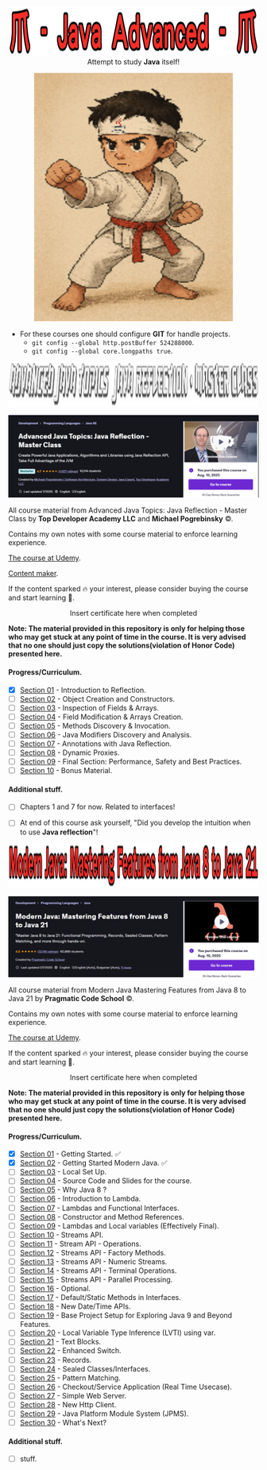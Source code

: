 

<p align="center">
    <img id="studying" src="JavaAdvancedCaption.png" style="height: 100px; width: 900px;">
  <text>Attempt to study <b>Java</b> itself!</text>
</p>

<p align="center">
   <img src="ReadyForStudyJavaInDepthOSSSSS.png" alt="alt text" width="400" height="500"/>
</p>

- For these courses one should configure **GIT** for handle projects.
    - `git config --global http.postBuffer 524288000`.
    - `git config --global core.longpaths true`.

<p align="center">
    <img id="Advanced Java Topics: Java Reflection - Master Class" src="Advanced Java Topics Java Reflection Master Class caption.png" style="height: 90px; width: 900px;">
</p>

![Advanced Java Topics: Java Reflection - Master Class]( Advanced%20Java%20Topics%20Java%20Reflection%20Master%20Class%20desc.png)

All course material from Advanced Java Topics: Java Reflection - Master Class
by **Top Developer Academy LLC** and **Michael Pogrebinsky** ©. 

Contains my own notes with some course material to enforce learning experience.

<!-- add this comment later 
This repository is made with [![Eclipse](https://img.shields.io/badge/Eclipse-FE7A16.svg?logo=Eclipse&logoColor=white)](#), therefore it will include configuration files which are related to this IDE this approach will be favored for now. ⚙️ -->

[The course at Udemy](https://www.udemy.com/course/java-reflection-master-class/). 

[Content maker](https://topdeveloperacademy.com/).


If the content sparked :fire: your interest, please consider buying the course and start learning :book:.

<!-- 
Linkedin puts this shit front, when clicking from private mode x(. Need to put this to make jump working every case
?trk=public_profile_see-credential 
-->

<div align="center">
    Insert certificate here when completed
</div>


**Note: The material provided in this repository is only for helping those who may get stuck at any point of time in the course. It is very advised that no one should just copy the solutions(violation of Honor Code) presented here.**

#### Progress/Curriculum.

- [x] [Section 01](https://github.com/developersCradle/java-advanced/tree/main/Advanced%20Java%20Topics%20Java%20Reflection%20Master%20Class/Section%2001#section-01-introduction-to-reflection) - Introduction to Reflection.
- [ ] [Section 02](https://github.com/developersCradle/java-advanced/tree/main/Advanced%20Java%20Topics%20Java%20Reflection%20Master%20Class/Section%2002#section-02-object-creation-and-constructors) - Object Creation and Constructors. 
- [ ] [Section 03](https://github.com/developersCradle/java-advanced/tree/main/Advanced%20Java%20Topics%20Java%20Reflection%20Master%20Class/Section%2003#section-03-inspection-of-fields--arrays) - Inspection of Fields & Arrays.
- [ ] [Section 04](https://github.com/developersCradle/java-advanced/tree/main/Advanced%20Java%20Topics%20Java%20Reflection%20Master%20Class/Section%2004#section-04-field-modification--arrays-creation) - Field Modification & Arrays Creation. 
- [ ] [Section 05](https://github.com/developersCradle/java-advanced/tree/main/Advanced%20Java%20Topics%20Java%20Reflection%20Master%20Class/Section%2005#section-05-methods-discovery--invocation) - Methods Discovery & Invocation. 
- [ ] [Section 06](#) - Java Modifiers Discovery and Analysis. 
- [ ] [Section 07](#) - Annotations with Java Reflection.
- [ ] [Section 08](#) - Dynamic Proxies.
- [ ] [Section 09](#) - Final Section: Performance, Safety and Best Practices.
- [ ] [Section 10](#) - Bonus Material.

#### Additional stuff.

- [ ] Chapters 1 and 7 for now. Related to interfaces!
- [ ] At end of this course ask yourself, "Did you develop the intuition when to use **Java reflection**"!


<p align="center">
    <img id="Modern Java Mastering Features from Java 8 to Java 21" src="Modern Java Mastering Features from Java 8 to Java 21 caption.png" style="height: 90px; width: 900px;">
</p>

![Modern Java Mastering Features from Java 8 to Java 21]( Modern%20Java%20Mastering%20Features%20from%20Java%208%20to%20Java%2021%20desc.PNG)

All course material from Modern Java Mastering Features from Java 8 to Java 21
by **Pragmatic Code School** ©. 

Contains my own notes with some course material to enforce learning experience.

<!-- add this comment later 
This repository is made with [![Eclipse](https://img.shields.io/badge/Eclipse-FE7A16.svg?logo=Eclipse&logoColor=white)](#), therefore it will include configuration files which are related to this IDE this approach will be favored for now. ⚙️ -->

[The course at Udemy](https://www.udemy.com/course/modern-java-learn-java-8-features-by-coding-it/). 


If the content sparked :fire: your interest, please consider buying the course and start learning :book:.

<!-- 
Linkedin puts this shit front, when clicking from private mode x(. Need to put this to make jump working every case
?trk=public_profile_see-credential 
-->

<div align="center">
    Insert certificate here when completed
</div>


**Note: The material provided in this repository is only for helping those who may get stuck at any point of time in the course. It is very advised that no one should just copy the solutions(violation of Honor Code) presented here.**

#### Progress/Curriculum.

- [x] [Section 01](https://github.com/developersCradle/java-advanced/tree/main/Modern%20Java%20Mastering%20Features%20from%20Java%208%20to%20Java%2021/Section%2001#section-01-getting-started) - Getting Started. ✅
- [x] [Section 02](https://github.com/developersCradle/java-advanced/blob/main/Modern%20Java%20Mastering%20Features%20from%20Java%208%20to%20Java%2021/Section%2002/README.md#section-02-getting-started-modern-java) - Getting Started Modern Java. ✅ 
- [ ] [Section 03](#) - Local Set Up.  
- [ ] [Section 04](#) - Source Code and Slides for the course.  
- [ ] [Section 05](#) - Why Java 8 ?
- [ ] [Section 06](#) - Introduction to Lambda.  
- [ ] [Section 07](#) - Lambdas and Functional Interfaces.  
- [ ] [Section 08](#) - Constructor and Method References.  
- [ ] [Section 09](#) - Lambdas and Local variables (Effectively Final).  
- [ ] [Section 10](#) - Streams API.  
- [ ] [Section 11](#) - Stream API - Operations.  
- [ ] [Section 12](#) - Streams API - Factory Methods.  
- [ ] [Section 13](#) - Streams API - Numeric Streams.  
- [ ] [Section 14](#) - Streams API - Terminal Operations.  
- [ ] [Section 15](#) - Streams API - Parallel Processing.  
- [ ] [Section 16](#) - Optional.  
- [ ] [Section 17](#) - Default/Static Methods in Interfaces.  
- [ ] [Section 18](#) - New Date/Time APIs.  
- [ ] [Section 19](#) - Base Project Setup for Exploring Java 9 and Beyond Features.  
- [ ] [Section 20](#) - Local Variable Type Inference (LVTI) using var.  
- [ ] [Section 21](#) - Text Blocks.  
- [ ] [Section 22](#) - Enhanced Switch.  
- [ ] [Section 23](#) - Records.  
- [ ] [Section 24](#) - Sealed Classes/Interfaces.  
- [ ] [Section 25](#) - Pattern Matching.  
- [ ] [Section 26](#) - Checkout/Service Application (Real Time Usecase).  
- [ ] [Section 27](#) - Simple Web Server.  
- [ ] [Section 28](#) - New Http Client.  
- [ ] [Section 29](#) - Java Platform Module System (JPMS).  
- [ ] [Section 30](#) - What's Next?  

#### Additional stuff.

- [ ] stuff.

